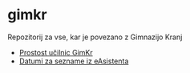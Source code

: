 # gimkr
Repozitorij za vse, kar je povezano z Gimnazijo Kranj

* [Prostost učilnic GimKr](https://zznidar.github.io/gimkr/prostost/)
* [Datumi za sezname iz eAsistenta](https://zznidar.github.io/gimkr/Datumi-za-sezname-iz-eA/)